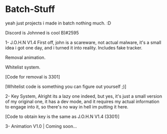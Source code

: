 # Batch-Stuff
yeah just projects i made in batch nothing much.
:D

Discord is Johnned is cool B)#2595

1- J.O.H.N V1.4 First off, john is a scareware, not actual malware, it's a small idea i got one day, and i turned it into reality.
Includes fake tracker.

Removal animation.

Whitelist system.

[Code for removal is 3301]

[Whitelist code is something you can figure out yourself ;)]


2- Key System, Alright its a lazy one indeed, but yes, it's just a small version of my original one, it has a dev mode, and it requires my
actual information to engage into it, so there's no way in hell im putting it here.

[Code to obtain key is the same as J.O.H.N V1.4 (3301)]




3- Animation V1.0 | Coming soon...
